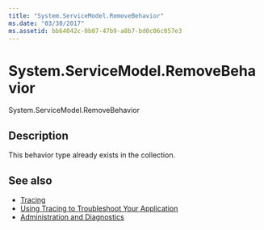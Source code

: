 ```yaml
---
title: "System.ServiceModel.RemoveBehavior"
ms.date: "03/30/2017"
ms.assetid: bb64042c-0b07-47b9-a8b7-bd0c06c057e3
---
```

# System.ServiceModel.RemoveBehavior
System.ServiceModel.RemoveBehavior  
  
## Description  
 This behavior type already exists in the collection.  
  
## See also

- [Tracing](index.md)
- [Using Tracing to Troubleshoot Your Application](using-tracing-to-troubleshoot-your-application.md)
- [Administration and Diagnostics](../index.md)
